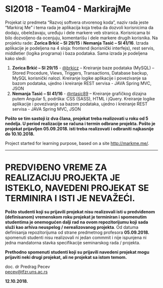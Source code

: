 # SI2018 - Team04 - MarkirajMe
Projekat iz predmeta “Razvoj softvera otvorenog koda”, naziv rada jeste “Markiraj Me” i tema rada je aplikacija koja treba da dozvoli korisnicima da dodaju, obeležavaju, uređuju i dele markere veb stranica. Korisnicama bi bilo dozvoljeno da ocenjuju, komentarišu i dele markere drugih korisnika. Na projektu rade: **Zorica Brkić – SI 29/15** i **Nemanja Tasić – SI 41/16**. Izrada aplikacije je podeljena na 4 sloja: frontend (korisnički interfejs), rest servis, middletier (logika programa) i baza podataka. Sama izrada je podeljena kako sledi: 
1. **Zorica Brkić – SI 29/15** - [@brkicz](https://github.com/brkicz "@brkicz") – Kreiranje baze podataka (MySQL) – Stored Procedure, Views, Triggers, Transactions, Database backup, MySQL korisnički nalozi. Kreiranje logike aplikacije i povezivanje sa bazom podataka, ujedno i kreiranje REST servisa - JAVA Spring MVC, JSON
2. **Nemanja Tasić – SI 41/16** - [@ntasic89](https://github.com/ntasic89 "@ntasic89") – Kreiranje grafičkog dizajna putem Angular 5, podrška: CSS (SASS), HTML i jQuery. Kreiranje logike aplikacije i povezivanje sa bazom podataka, ujedno i kreiranje REST servisa - JAVA Spring MVC, JSON

**Pošto se tim sastoji iz dva člana, projekat treba realizovati u roku od 5 nedelja. U period realizacije se računa i termin odbrane projekta. Pošto je projekat prijavljen 05.09.2018. isti treba realizovati i odbraniti najkasnije do 10.10.2018.**

Project started for learning purpose, based on a site http://markme.me/.

<hr/>

# PREDVIĐENO VREME ZA REALIZACIJU PROJEKTA JE ISTEKLO, NAVEDENI PROJEKAT SE TERMINIRA I ISTI JE NEVAŽEĆI.

**Pošto studenti koji su prijavili projekat nisu realizovali isti u predviđenom (definisanom) vremenskom roku projekat je terminiran i spomenutim studentima je onemogućen dalji rad na ovom repozitorijumu koji sada služi kao arhiva neuspelog / nerealizovanog projekta**. Od datuma definisanja repozitorijuma od strane predmetnog profesora **05.09.2018.** spomenuti studenti nisu realizovali ni jedan commmit i nije ispunjena ni jedna mandatorna stavka specifikacije seminarskog rada / projekta.

**Prethodno spomenuti studenti koji su prijavili navedeni projekat mogu prijaviti neki drugi projekat, ali ne projekat sa istom temom.**

doc. dr Predrag Pecev <br/>
pecev@tfzr.uns.ac.rs

**12.10.2018.**

